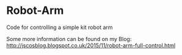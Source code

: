 # Robot-Arm
Code for controlling a simple kit robot arm

Some more information can be found on my Blog: http://jscosblog.blogspot.co.uk/2015/11/robot-arm-full-control.html

